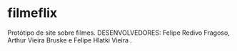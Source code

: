 # filmeflix
Protótipo de site sobre filmes.
DESENVOLVEDORES:
Felipe Redivo Fragoso,
Arthur Vieira Bruske e
Felipe Hlatki Vieira
.
